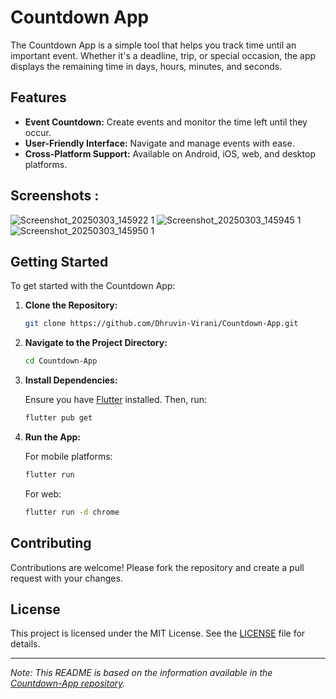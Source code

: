 # Countdown App

The Countdown App is a simple tool that helps you track time until an important event. Whether it's a deadline, trip, or special occasion, the app displays the remaining time in days, hours, minutes, and seconds.

## Features

- **Event Countdown:** Create events and monitor the time left until they occur.
- **User-Friendly Interface:** Navigate and manage events with ease.
- **Cross-Platform Support:** Available on Android, iOS, web, and desktop platforms.

## Screenshots : 

![Screenshot_20250303_145922 1](https://github.com/user-attachments/assets/399264bb-e259-4511-9a2b-1fad206460c8)
![Screenshot_20250303_145945 1](https://github.com/user-attachments/assets/1df8bb9b-5697-49c9-841b-b6026eef9e9a)
![Screenshot_20250303_145950 1](https://github.com/user-attachments/assets/46a0edf2-5978-45ac-8c3b-2bf918816b62)


## Getting Started

To get started with the Countdown App:

1. **Clone the Repository:**

   ```bash
   git clone https://github.com/Dhruvin-Virani/Countdown-App.git
   ```


2. **Navigate to the Project Directory:**

   ```bash
   cd Countdown-App
   ```


3. **Install Dependencies:**

   Ensure you have [Flutter](https://flutter.dev/docs/get-started/install) installed. Then, run:

   ```bash
   flutter pub get
   ```


4. **Run the App:**

   For mobile platforms:

   ```bash
   flutter run
   ```


   For web:

   ```bash
   flutter run -d chrome
   ```


## Contributing

Contributions are welcome! Please fork the repository and create a pull request with your changes.

## License

This project is licensed under the MIT License. See the [LICENSE](LICENSE) file for details.

---

*Note: This README is based on the information available in the [Countdown-App repository](https://github.com/Dhruvin-Virani/Countdown-App).* 
